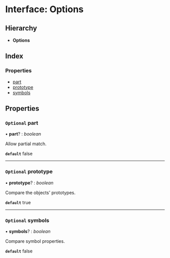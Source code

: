 
# Interface: Options

## Hierarchy

* **Options**

## Index

### Properties

* [part](_hoek_6_2_5_index_d_.deepequal.options.md#optional-part)
* [prototype](_hoek_6_2_5_index_d_.deepequal.options.md#optional-prototype)
* [symbols](_hoek_6_2_5_index_d_.deepequal.options.md#optional-symbols)

## Properties

### `Optional` part

• **part**? : *boolean*

Allow partial match.

**`default`** false

___

### `Optional` prototype

• **prototype**? : *boolean*

Compare the objects' prototypes.

**`default`** true

___

### `Optional` symbols

• **symbols**? : *boolean*

Compare symbol properties.

**`default`** false
